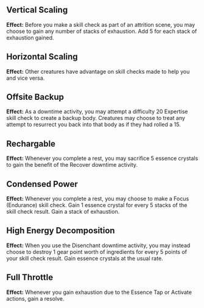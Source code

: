 ## Vertical Scaling
**Effect:** Before you make a skill check as part of an attrition scene, you may choose to gain any number of stacks of exhaustion. Add 5 for each stack of exhaustion gained.

## Horizontal Scaling
**Effect:** Other creatures have advantage on skill checks made to help you and vice versa.

## Offsite Backup
**Effect:** As a downtime activity, you may attempt a difficulty 20 Expertise skill check to create a backup body. Creatures may choose to treat any attempt to resurrect you back into that body as if they had rolled a 15.

## Rechargable
**Effect:** Whenever you complete a rest, you may sacrifice 5 essence crystals to gain the benefit of the Recover downtime activity.

## Condensed Power
**Effect:** Whenever you complete a rest, you may choose to make a Focus (Endurance) skill check. Gain 1 essence crystal for every 5 stacks of the skill check result. Gain a stack of exhaustion.

## High Energy Decomposition
**Effect:** When you use the Disenchant downtime activity, you may instead choose to destroy 1 gear point worth of ingredients for every 5 points of your skill check result. Gain essence crystals at the usual rate.

## Full Throttle
**Effect:** Whenever you gain exhaustion due to the Essence Tap or Activate actions, gain a resolve.

